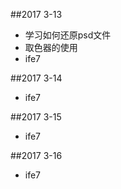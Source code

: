 ##2017 3-13
* 学习如何还原psd文件
* 取色器的使用
* ife7

##2017 3-14
* ife7

##2017 3-15
* ife7

##2017 3-16
* ife7
